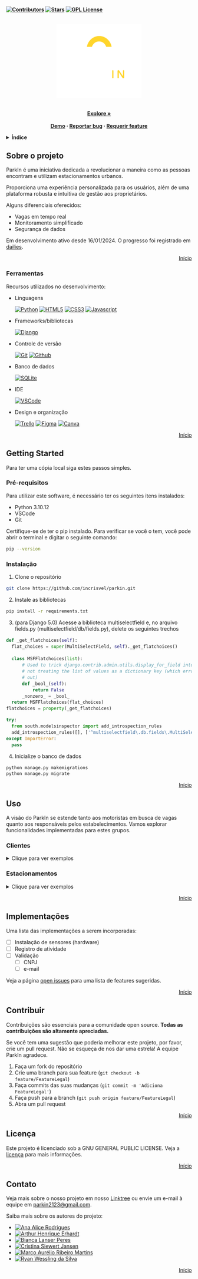 <h4 id="readme-top">

[![Contributors][contributors-shield]][contributors-url]
[![Stars][stars-shield]][stars-url]
[![GPL License][license-shield]][license-url]


<br />
<div align="center">
  <a href="https://github.com/incrisvel/parkin">
    <img src="main/static/assets/img/logo0.png" alt="Logo" width="230" height="200" >
  </a>
  


  <p align="center">
    <br />
    <a href="https://github.com/incrisvel/parkin.git"><strong>Explore »</strong></a>
    <br />
    <br />
    <a href="https://github.com/incrisvel/parkin">Demo</a>
    ·
    <a href="https://github.com/incrisvel/parkin/issues">Reportar bug</a>
    ·
    <a href="https://github.com/incrisvel/parkin/issues">Requerir feature</a>
  </p>
</div>

<details>
  <summary>Índice</summary>
  <ol>
    <li>
      <a href="#sobre-o-projeto">Sobre o projeto</a>
      <ul>
        <li><a href="#ferramentas">Ferramentas</a></li>
      </ul>
    </li>
    <li>
      <a href="#getting-started">Getting Started</a>
      <ul>
        <li><a href="#pré-requisitos">Pré-requisitos</a></li>
        <li><a href="#instalação">Instalação</a></li>
      </ul>
    </li>
    <li><a href="#uso">Uso</a></li>
    <ul>
        <li><a href="#clientes">Clientes</a></li>
        <li><a href="#estacionamentos">Estacionamentos</a></li>
    </ul>
    <li><a href="#implementações">Implementações</a></li>
    <li><a href="#contribuir">Contribuir</a></li>
    <li><a href="#licença">Licença</a></li>
    <li><a href="#contato">Contato</a></li>
  </ol>
</details>



## Sobre o projeto

ParkIn é uma iniciativa dedicada a revolucionar a maneira como as pessoas encontram e utilizam estacionamentos urbanos. 

Proporciona uma experiência personalizada para os usuários, além de uma plataforma robusta e intuitiva de gestão aos proprietários. 

Alguns diferenciais oferecidos:
* Vagas em tempo real
* Monitoramento simplificado
* Segurança de dados

Em desenvolvimento ativo desde 16/01/2024. O progresso foi registrado em [dailies](DAILIES.md).


<p align="right"><a href="#readme-top">Início</a></p>



### Ferramentas

Recursos utilizados no desenvolvimento:


- Linguagens

    [![Python][Python.com]][Python-url]
    [![HTML5][HTML5.com]][HTML5-url]
    [![CSS3][CSS3.com]][CSS3-url]
    [![Javascript][Javascript.com]][Javascript-url]

- Frameworks/bibliotecas

    [![Django][Django.com]][Django-url]

- Controle de versão

    [![Git][Git.com]][Git-url]
    [![Github][Github.com]][Github-url]

- Banco de dados

    [![SQLite][SQLite.com]][SQLite-url]

- IDE

    [![VSCode][VSCode.com]][VSCode-url]

- Design e organização

    [![Trello][Trello.com]][Trello-url]
    [![Figma][Figma.com]][Figma-url]
    [![Canva][Canva.com]][Canva-url]

<p align="right"><a href="#readme-top">Início</a></p>



## Getting Started

Para ter uma cópia local siga estes passos simples.

### Pré-requisitos

Para utilizar este software, é necessário ter os seguintes itens instalados:

- Python 3.10.12
- VSCode
- Git

Certifique-se de ter o pip instalado. Para verificar se você o tem, você pode abrir o terminal e digitar o seguinte comando:
```sh
pip --version
```

### Instalação

1. Clone o repositório
  ```sh
  git clone https://github.com/incrisvel/parkin.git
  ```
2. Instale as bibliotecas
  ```sh
  pip install -r requirements.txt
  ```
3. (para Django 5.0) Acesse a biblioteca multiselectfield e, no arquivo fields.py (multiselectfield/db/fields.py), delete os seguintes trechos
  ```python
  def _get_flatchoices(self):
    flat_choices = super(MultiSelectField, self)._get_flatchoices()

    class MSFFlatchoices(list):
        # Used to trick django.contrib.admin.utils.display_for_field into
        # not treating the list of values as a dictionary key (which errors
        # out)
        def _bool_(self):
            return False
        _nonzero_ = _bool_
    return MSFFlatchoices(flat_choices)
  flatchoices = property(_get_flatchoices)
  ```
  ```python
  try:
    from south.modelsinspector import add_introspection_rules
    add_introspection_rules([], ['^multiselectfield\.db.fields\.MultiSelectField'])
  except ImportError:
    pass
  ```

4. Inicialize o banco de dados
  ```sh
  python manage.py makemigrations
  python manage.py migrate
  ```

<p align="right"><a href="#readme-top">Início</a></p>



## Uso

A visão do ParkIn se estende tanto aos motoristas em busca de vagas quanto aos responsáveis pelos estabelecimentos. Vamos explorar funcionalidades implementadas para estes grupos.

### Clientes

<details>
  <summary>Clique para ver exemplos</summary>
  <ol>
    <li>
      <p>Cadastro para clientes</p>
      <img src="main/static/assets/img/usos/cadastro_cliente.png" alt="Cadastro para empresas">
    </li>
    <li>
     <p>Mapa interativo</p>
      <img src="main/static/assets/img/usos/mapa_estacionamentos.png" alt="Dashboard">
    </li>
  </ol>
</details>

### Estacionamentos

<details>
  <summary>Clique para ver exemplos</summary>
  <ol>
    <li>
      <p>Cadastro para empresas</p>
      <img src="main/static/assets/img/usos/cadastro_empresa.png" alt="Cadastro para empresas">
    </li>
    <li>
     <p>Dashboard</p>
      <img src="main/static/assets/img/usos/dashboard.png" alt="Dashboard">
    </li>
  </ol>
</details>

<p align="right"><a href="#readme-top">Início</a></p>



## Implementações

Uma lista das implementações a serem incorporadas:

- [ ] Instalação de sensores (hardware)
- [ ] Registro de atividade
- [ ] Validação
    - [ ] CNPJ
    - [ ] e-mail

Veja a página [open issues](https://github.com/incrisvel/parkin/issues) para uma lista de features sugeridas.

<p align="right"><a href="#readme-top">Início</a></p>



## Contribuir

Contribuições são essenciais para a comunidade open source. **Todas as contribuições são altamente apreciadas.**

Se você tem uma sugestão que poderia melhorar este projeto, por favor, crie um pull request. Não se esqueça de nos dar uma estrela! A equipe ParkIn agradece.

  1.  Faça um fork do repositório
  2.  Crie uma branch para sua feature  (`git checkout -b feature/FeatureLegal`)
  3.  Faça commits das suas mudanças  (`git commit -m 'Adiciona FeatureLegal'`)
  4.  Faça push para a branch  (`git push origin feature/FeatureLegal`)
  5.  Abra um pull request

<p align="right"><a href="#readme-top">Início</a></p>



## Licença

Este projeto é licenciado sob a GNU GENERAL PUBLIC LICENSE. Veja a [licença](LICENSE) para mais informações.

<p align="right"><a href="#readme-top">Início</a></p>



## Contato

Veja mais sobre o nosso projeto em nosso [Linktree](https://linktr.ee/parkin_) ou envie um e-mail à equipe em parkin2123@gmail.com.

Saiba mais sobre os autores do projeto:

- [![Ana Alice Rodrigues][AAR.com]][AAR-url]
- [![Arthur Henrique Erhardt][AHE.com]][AHE-url]
- [![Bianca Lanser Peres][BLP.com]][BLP-url] 
- [![Cristina Siewert Jansen][CSJ.com]][CSJ-url] 
- [![Marco Aurélio Ribeiro Martins][MARM.com]][MARM-url]
- [![Ryan Wessling da Silva][RWS.com]][RWS-url]


<p align="right"><a href="#readme-top">Início</a></p>



[contributors-shield]: https://img.shields.io/github/contributors/incrisvel/parkin.svg?style=for-the-badge
[contributors-url]: https://github.com/incrisvel/parkin/graphs/contributors
[stars-shield]: https://img.shields.io/github/stars/incrisvel/parkin.svg?style=for-the-badge
[stars-url]: https://github.com/incrisvel/parkin/stargazers
[license-shield]: https://img.shields.io/badge/license-GPL-yellow?style=for-the-badge
[license-url]: https://github.com/incrisvel/parkin/tree/main?tab=GPL-3.0-1-ov-file#GPL-3.0-1-ov-file

[Figma.com]: https://img.shields.io/badge/Figma-F24E1E?style=for-the-badge&logo=figma&logoColor=white
[Figma-url]: https://www.figma.com 
[Canva.com]: https://img.shields.io/badge/Canva-%2300C4CC.svg?&style=for-the-badge&logo=Canva&logoColor=white
[Canva-url]: https://www.canva.com 
[Django.com]: https://img.shields.io/badge/Django-092E20?style=for-the-badge&logo=django&logoColor=green
[Django-url]: https://www.djangoproject.com
[HTML5.com]: https://img.shields.io/badge/HTML5-E34F26?style=for-the-badge&logo=html5&logoColor=white
[HTML5-url]: https://html.com
[CSS3.com]: https://img.shields.io/badge/CSS3-1572B6?style=for-the-badge&logo=css3&logoColor=white
[CSS3-url]: https://www.w3.org/TR/CSS/#css
[Javascript.com]: https://img.shields.io/badge/JavaScript-323330?style=for-the-badge&logo=javascript&logoColor=F7DF1E
[Javascript-url]: https://ecma-international.org/publications-and-standards/standards/ecma-262
[Python.com]: https://img.shields.io/badge/Python-FFD43B?style=for-the-badge&logo=python&logoColor=blue
[Python-url]: https://www.python.org
[Trello.com]: https://img.shields.io/badge/Trello-0052CC?style=for-the-badge&logo=trello&logoColor=white
[Trello-url]: https://trello.com
[SQLite.com]: https://img.shields.io/badge/sqlite-%2307405e.svg?style=for-the-badge&logo=sqlite&logoColor=white
[SQLite-url]: https://www.sqlite.org/index.html
[VSCode.com]: https://img.shields.io/badge/Visual%20Studio%20Code-0078d7.svg?style=for-the-badge&logo=visual-studio-code&logoColor=white
[VSCode-url]: https://code.visualstudio.com
[Git.com]: https://img.shields.io/badge/git-%23F05033.svg?style=for-the-badge&logo=git&logoColor=white
[Git-url]: https://git-scm.com
[Github.com]: https://img.shields.io/badge/github-%23121011.svg?style=for-the-badge&logo=github&logoColor=white
[Github-url]: https://github.com

[AAR.com]: https://img.shields.io/badge/Ana_Alice_Rodrigues-blue?style=for-the-badge
[AAR-url]: https://linktr.ee/anaeanali5
[AHE.com]: https://img.shields.io/badge/Arthur_Henrique_Erhardt-grey?style=for-the-badge
[AHE-url]: https://linktr.ee/arthurerhardt
[BLP.com]: https://img.shields.io/badge/Bianca_Lanser_Peres-yellow?style=for-the-badge
[BLP-url]: https://linktr.ee/bia_peres
[CSJ.com]: https://img.shields.io/badge/Cristina_Siewert_Jansen-blue?style=for-the-badge
[CSJ-url]: https://linktr.ee/cristinasj
[MARM.com]: https://img.shields.io/badge/Marco_Aur%C3%A9lio_Ribeiro_Martins-grey?style=for-the-badge
[MARM-url]: https://linktr.ee/marco.arm
[RWS.com]: https://img.shields.io/badge/Ryan_Wessling_da_Silva-yellow?style=for-the-badge
[RWS-url]: https://linktr.ee/ryanwds101
